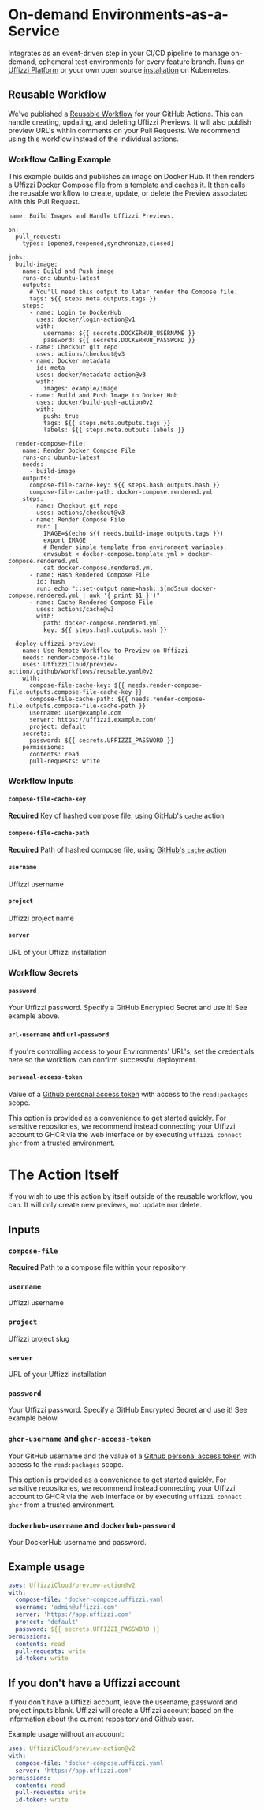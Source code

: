 # On-demand Environments-as-a-Service

Integrates as an event-driven step in your CI/CD pipeline to manage on-demand, ephemeral test environments for every feature branch.  Runs on [Uffizzi Platform](https://uffizzi.com) or your own open source [installation](https://github.com/UffizziCloud/uffizzi_app) on Kubernetes. 

## Reusable Workflow

We've published a [Reusable Workflow](https://docs.github.com/en/actions/using-workflows/reusing-workflows#calling-a-reusable-workflow) for your GitHub Actions. This can handle creating, updating, and deleting Uffizzi Previews. It will also publish preview URL's within comments on your Pull Requests. We recommend using this workflow instead of the individual actions.

### Workflow Calling Example

This example builds and publishes an image on Docker Hub. It then renders a Uffizzi Docker Compose file from a template and caches it. It then calls the reusable workflow to create, update, or delete the Preview associated with this Pull Request.

```
name: Build Images and Handle Uffizzi Previews.

on:
  pull_request:
    types: [opened,reopened,synchronize,closed]

jobs:
  build-image:
    name: Build and Push image
    runs-on: ubuntu-latest
    outputs:
      # You'll need this output to later render the Compose file.
      tags: ${{ steps.meta.outputs.tags }}
    steps:
      - name: Login to DockerHub
        uses: docker/login-action@v1
        with:
          username: ${{ secrets.DOCKERHUB_USERNAME }}
          password: ${{ secrets.DOCKERHUB_PASSWORD }}
      - name: Checkout git repo
        uses: actions/checkout@v3
      - name: Docker metadata
        id: meta
        uses: docker/metadata-action@v3
        with:
          images: example/image
      - name: Build and Push Image to Docker Hub
        uses: docker/build-push-action@v2
        with:
          push: true
          tags: ${{ steps.meta.outputs.tags }}
          labels: ${{ steps.meta.outputs.labels }}

  render-compose-file:
    name: Render Docker Compose File
    runs-on: ubuntu-latest
    needs:
      - build-image
    outputs:
      compose-file-cache-key: ${{ steps.hash.outputs.hash }}
      compose-file-cache-path: docker-compose.rendered.yml
    steps:
      - name: Checkout git repo
        uses: actions/checkout@v3
      - name: Render Compose File
        run: |
          IMAGE=$(echo ${{ needs.build-image.outputs.tags }})
          export IMAGE
          # Render simple template from environment variables.
          envsubst < docker-compose.template.yml > docker-compose.rendered.yml
          cat docker-compose.rendered.yml
      - name: Hash Rendered Compose File
        id: hash
        run: echo "::set-output name=hash::$(md5sum docker-compose.rendered.yml | awk '{ print $1 }')"
      - name: Cache Rendered Compose File
        uses: actions/cache@v3
        with:
          path: docker-compose.rendered.yml
          key: ${{ steps.hash.outputs.hash }}

  deploy-uffizzi-preview:
    name: Use Remote Workflow to Preview on Uffizzi
    needs: render-compose-file
    uses: UffizziCloud/preview-action/.github/workflows/reusable.yaml@v2
    with:
      compose-file-cache-key: ${{ needs.render-compose-file.outputs.compose-file-cache-key }}
      compose-file-cache-path: ${{ needs.render-compose-file.outputs.compose-file-cache-path }}
      username: user@example.com
      server: https://uffizzi.example.com/
      project: default
    secrets:
      password: ${{ secrets.UFFIZZI_PASSWORD }}
    permissions:
      contents: read
      pull-requests: write
```

### Workflow Inputs

#### `compose-file-cache-key`

**Required** Key of hashed compose file, using [GitHub's `cache` action](https://github.com/marketplace/actions/cache)

#### `compose-file-cache-path`

**Required** Path of hashed compose file, using [GitHub's `cache` action](https://github.com/marketplace/actions/cache)

#### `username`

Uffizzi username

#### `project`

Uffizzi project name

#### `server`

URL of your Uffizzi installation

### Workflow Secrets

#### `password`

Your Uffizzi password. Specify a GitHub Encrypted Secret and use it! See example above.

#### `url-username` and `url-password`

If you're controlling access to your Environments' URL's, set the credentials here so the workflow can confirm successful deployment.

#### `personal-access-token`

Value of a [Github personal access token](https://docs.github.com/en/authentication/keeping-your-account-and-data-secure/creating-a-personal-access-token) with access to the `read:packages` scope.

This option is provided as a convenience to get started quickly. For sensitive repositories, we recommend instead connecting your Uffizzi account to GHCR via the web interface or by executing `uffizzi connect ghcr` from a trusted environment.

# The Action Itself

If you wish to use this action by itself outside of the reusable workflow, you can. It will only create new previews, not update nor delete.

## Inputs

### `compose-file`

**Required** Path to a compose file within your repository

### `username`

Uffizzi username

### `project`

Uffizzi project slug

### `server`

URL of your Uffizzi installation

### `password`

Your Uffizzi password. Specify a GitHub Encrypted Secret and use it! See example below.

### `ghcr-username` and `ghcr-access-token`

Your GitHub username and the value of a [Github personal access token](https://docs.github.com/en/authentication/keeping-your-account-and-data-secure/creating-a-personal-access-token) with access to the `read:packages` scope.

This option is provided as a convenience to get started quickly. For sensitive repositories, we recommend instead connecting your Uffizzi account to GHCR via the web interface or by executing `uffizzi connect ghcr` from a trusted environment.

### `dockerhub-username` and `dockerhub-password`

Your DockerHub username and password.

## Example usage

```yaml
uses: UffizziCloud/preview-action@v2
with:
  compose-file: 'docker-compose.uffizzi.yaml'
  username: 'admin@uffizzi.com'
  server: 'https://app.uffizzi.com'
  project: 'default'
  password: ${{ secrets.UFFIZZI_PASSWORD }}
permissions:
  contents: read
  pull-requests: write
  id-token: write
```

## If you don't have a Uffizzi account

If you don't have a Uffizzi account, leave the username, password and project inputs blank. Uffizzi will create a Uffizzi account based on the information about the current repository and Github user.

Example usage without an account:

```yaml
uses: UffizziCloud/preview-action@v2
with:
  compose-file: 'docker-compose.uffizzi.yaml'
  server: 'https://app.uffizzi.com'
permissions:
  contents: read
  pull-requests: write
  id-token: write
```
